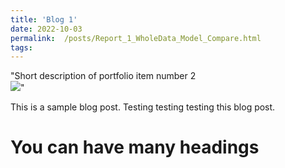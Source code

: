 ```yaml
---
title: 'Blog 1'
date: 2022-10-03
permalink:  /posts/Report_1_WholeData_Model_Compare.html
tags:
---
```

"Short description of portfolio item number 2 <br/><img src='/images/500x300.png'>"

This is a sample blog post. Testing testing testing this blog post.

You can have many headings
======
